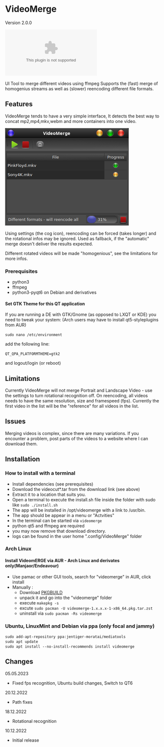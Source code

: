 # VideoMerge
Version 2.0.0

![Download](https://github.com/kanehekili/VideoMerge/releases/download/2.0.0/videomerge2.0.0.tar)

UI Tool to merge different videos using ffmpeg
Supports the (fast) merge of homogenius streams as well as (slower) reencoding different file formats. 

## Features
VideoMerge tends to have a very simple interface, It detects the best way to concat mp2,mp4,mkv,webm and more containers into one video. 

![Screenshot](https://github.com/kanehekili/VideoMerge/blob/main/Merge1.png)

Using settings (the cog icon), reencoding can be forced (takes longer) and the rotational infos may be ignored. Used as fallback, if the "automatic" merge doesn't deliver the results expected.  

Different rotated videos will be made "homogenious", see the limitations for more infos. 

### Prerequisites
* python3
* ffmpeg
* python3-pyqt6 on Debian and derivatives

#### Set GTK Theme for this QT application
If you are running a DE with GTK/Gnome (as opposed to LXQT or KDE) you need to tweak your system:
(Arch users may have to install qt5-styleplugins from AUR)

`sudo nano /etc/environment`

add the following line:

`QT_QPA_PLATFORMTHEME=gtk2`

and logout/login (or reboot)


## Limitations
Currently VideoMerge will not merge Portrait and Landscape Video - use the settings to turn rotational recognition off. 
On reencoding, all videos needs to have the same resolution, size and framespeed (fps). Currently the first video in the list will be the "reference" for all videos in the list. 

## Issues
Merging videos is complex, since there are many variations. If you encounter a problem, post parts of the videos to a website where I can download them. 

## Installation

### How to install with a terminal
* Install dependencies (see prerequisites)
* Download the videocut*.tar from the download link (see above)
* Extract it to a location that suits you.
* Open a terminal to execute the install.sh file inside the folder with sudo like `sudo ./install.sh`
* The app will be installed in /opt/videomerge with a link to /usr/bin. 
* The app should be appear in a menu or "Actvities"
* In the terminal can be started via `videomerge`
* python qt5 and ffmpeg are required
* you may now remove that download directory.
* logs can be found in the user home ".config/VideoMerge" folder


### Arch Linux
#### Install VideomERGE via AUR - Arch Linux and derivates only(Manjaor/Endeavour) 
* Use pamac or other GUI tools, search for "videomerge" in AUR, click install
* Manually :
    * Download [PKGBUILD ](https://aur.archlinux.org/cgit/aur.git/tree/PKGBUILD?h=videomerge)
    * unpack it and go into the "videomerge" folder
    * execute `makepkg -s`
    * excute `sudo pacman -U videomerge-1.x.x.x-1-x86_64.pkg.tar.zst` 
    * uninstall via `sudo pacman -Rs videomerge`

### Ubuntu, LinuxMint and Debian via ppa (only focal and jammy)
```
sudo add-apt-repository ppa:jentiger-moratai/mediatools
sudo apt update
sudo apt install --no-install-recommends install videomerge
```

## Changes
05.05.2023
* Fixed fps recognition, Ubuntu build changes, Switch to QT6

20.12.2022
* Path fixes

18.12.2022
* Rotational recognition 

10.12.2022
* Initial release







